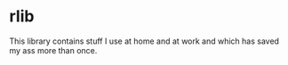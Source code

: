 rlib
====

This library contains stuff I use at home and at work and which has saved my ass more than once.
